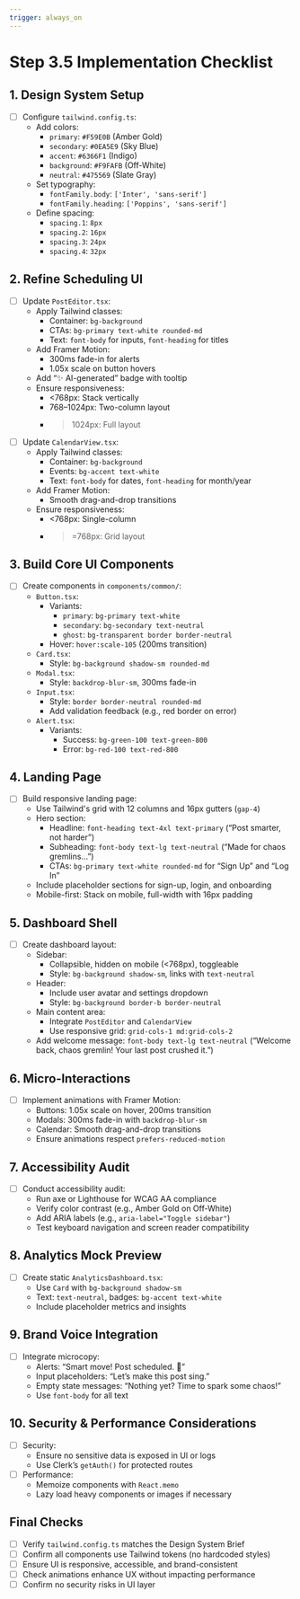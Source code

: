 ```yaml
---
trigger: always_on
---
```


# Step 3.5 Implementation Checklist

## 1. Design System Setup

- [ ] Configure `tailwind.config.ts`:
  - Add colors:
    - `primary`: `#F59E0B` (Amber Gold)
    - `secondary`: `#0EA5E9` (Sky Blue)
    - `accent`: `#6366F1` (Indigo)
    - `background`: `#F9FAFB` (Off-White)
    - `neutral`: `#475569` (Slate Gray)
  - Set typography:
    - `fontFamily.body`: `['Inter', 'sans-serif']`
    - `fontFamily.heading`: `['Poppins', 'sans-serif']`
  - Define spacing:
    - `spacing.1`: `8px`
    - `spacing.2`: `16px`
    - `spacing.3`: `24px`
    - `spacing.4`: `32px`

## 2. Refine Scheduling UI

- [ ] Update `PostEditor.tsx`:
  - Apply Tailwind classes:
    - Container: `bg-background`
    - CTAs: `bg-primary text-white rounded-md`
    - Text: `font-body` for inputs, `font-heading` for titles
  - Add Framer Motion:
    - 300ms fade-in for alerts
    - 1.05x scale on button hovers
  - Add “✨ AI-generated” badge with tooltip
  - Ensure responsiveness:
    - <768px: Stack vertically
    - 768–1024px: Two-column layout
    - > 1024px: Full layout
- [ ] Update `CalendarView.tsx`:
  - Apply Tailwind classes:
    - Container: `bg-background`
    - Events: `bg-accent text-white`
    - Text: `font-body` for dates, `font-heading` for month/year
  - Add Framer Motion:
    - Smooth drag-and-drop transitions
  - Ensure responsiveness:
    - <768px: Single-column
    - > =768px: Grid layout

## 3. Build Core UI Components

- [ ] Create components in `components/common/`:
  - `Button.tsx`:
    - Variants:
      - `primary`: `bg-primary text-white`
      - `secondary`: `bg-secondary text-neutral`
      - `ghost`: `bg-transparent border border-neutral`
    - Hover: `hover:scale-105` (200ms transition)
  - `Card.tsx`:
    - Style: `bg-background shadow-sm rounded-md`
  - `Modal.tsx`:
    - Style: `backdrop-blur-sm`, 300ms fade-in
  - `Input.tsx`:
    - Style: `border border-neutral rounded-md`
    - Add validation feedback (e.g., red border on error)
  - `Alert.tsx`:
    - Variants:
      - Success: `bg-green-100 text-green-800`
      - Error: `bg-red-100 text-red-800`

## 4. Landing Page

- [ ] Build responsive landing page:
  - Use Tailwind's grid with 12 columns and 16px gutters (`gap-4`)
  - Hero section:
    - Headline: `font-heading text-4xl text-primary` (“Post smarter, not harder”)
    - Subheading: `font-body text-lg text-neutral` (“Made for chaos gremlins…”)
    - CTAs: `bg-primary text-white rounded-md` for “Sign Up” and “Log In”
  - Include placeholder sections for sign-up, login, and onboarding
  - Mobile-first: Stack on mobile, full-width with 16px padding

## 5. Dashboard Shell

- [ ] Create dashboard layout:
  - Sidebar:
    - Collapsible, hidden on mobile (<768px), toggleable
    - Style: `bg-background shadow-sm`, links with `text-neutral`
  - Header:
    - Include user avatar and settings dropdown
    - Style: `bg-background border-b border-neutral`
  - Main content area:
    - Integrate `PostEditor` and `CalendarView`
    - Use responsive grid: `grid-cols-1 md:grid-cols-2`
  - Add welcome message: `font-body text-lg text-neutral` (“Welcome back, chaos gremlin! Your last post crushed it.”)

## 6. Micro-Interactions

- [ ] Implement animations with Framer Motion:
  - Buttons: 1.05x scale on hover, 200ms transition
  - Modals: 300ms fade-in with `backdrop-blur-sm`
  - Calendar: Smooth drag-and-drop transitions
  - Ensure animations respect `prefers-reduced-motion`

## 7. Accessibility Audit

- [ ] Conduct accessibility audit:
  - Run axe or Lighthouse for WCAG AA compliance
  - Verify color contrast (e.g., Amber Gold on Off-White)
  - Add ARIA labels (e.g., `aria-label="Toggle sidebar"`)
  - Test keyboard navigation and screen reader compatibility

## 8. Analytics Mock Preview

- [ ] Create static `AnalyticsDashboard.tsx`:
  - Use `Card` with `bg-background shadow-sm`
  - Text: `text-neutral`, badges: `bg-accent text-white`
  - Include placeholder metrics and insights

## 9. Brand Voice Integration

- [ ] Integrate microcopy:
  - Alerts: “Smart move! Post scheduled. 🎉”
  - Input placeholders: “Let’s make this post sing.”
  - Empty state messages: “Nothing yet? Time to spark some chaos!”
  - Use `font-body` for all text

## 10. Security & Performance Considerations

- [ ] Security:
  - Ensure no sensitive data is exposed in UI or logs
  - Use Clerk’s `getAuth()` for protected routes
- [ ] Performance:
  - Memoize components with `React.memo`
  - Lazy load heavy components or images if necessary

## Final Checks

- [ ] Verify `tailwind.config.ts` matches the Design System Brief
- [ ] Confirm all components use Tailwind tokens (no hardcoded styles)
- [ ] Ensure UI is responsive, accessible, and brand-consistent
- [ ] Check animations enhance UX without impacting performance
- [ ] Confirm no security risks in UI layer
